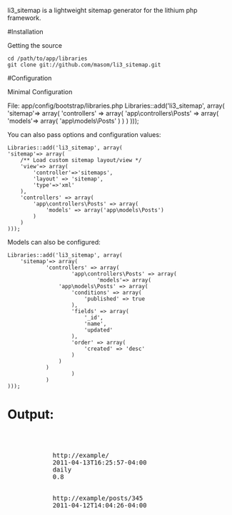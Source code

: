 li3_sitemap is a lightweight sitemap generator for the lithium php framework.

#Installation

Getting the source

    cd /path/to/app/libraries
    git clone git://github.com/masom/li3_sitemap.git


#Configuration

Minimal Configuration

File: app/config/bootstrap/libraries.php
    Libraries::add('li3_sitemap', array(
	'sitemap'=> array(
		'controllers' => array(
			'app\controllers\Posts' => array(
				'models'=> array(
					'app\models\Posts'
				)
			)
		)
    )));

You can also pass options and configuration values:

    Libraries::add('li3_sitemap', array(
	'sitemap'=> array(
		/** Load custom sitemap layout/view */
		'view'=> array(
			'controller'=>'sitemaps',
			'layout' => 'sitemap',
			'type'=>'xml'
		),
		'controllers' => array(
			'app\controllers\Posts' => array(
				'models' => array('app\models\Posts')
			)
		)
    )));



Models can also be configured:

    Libraries::add('li3_sitemap', array(
        'sitemap'=> array(
                'controllers' => array(
                        'app\controllers\Posts' => array(
                                'models'=> array(
					'app\models\Posts' => array(
						'conditions' => array(
							'published' => true
						),
						'fields' => array(
							'_id',
							'name',
							'updated'
						),
						'order' => array(
							'created' => 'desc'
						)
					)
				)
                        )
                )
    )));

# Output:
<pre>
    <?xml version="1.0" encoding="UTF-8"?> 
    <urlset xmlns="http://www.sitemaps.org/schemas/sitemap/0.9"> 
        <url> 
            <loc>http://example/</loc> 
            <lastmod>2011-04-13T16:25:57-04:00</lastmod> 
            <changefreq>daily</changefreq> 
            <priority>0.8</priority> 
	</url> 
        <url> 
            <loc>http://example/posts/345</loc> 
            <lastmod>2011-04-12T14:04:26-04:00</lastmod>
        </url> 
    </urlset>
</pre>
